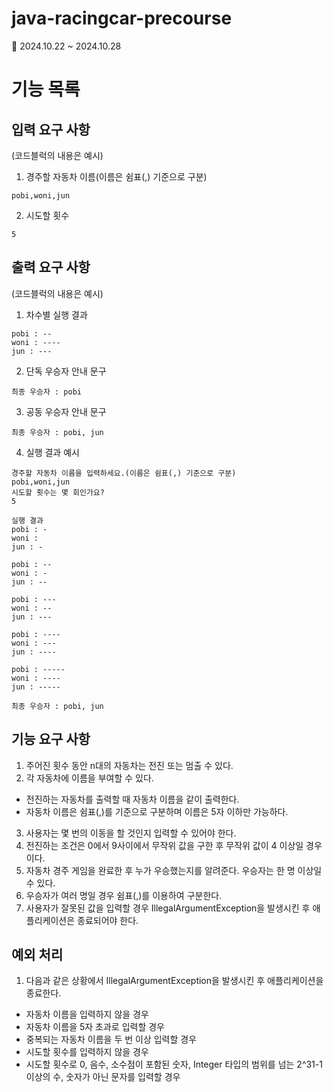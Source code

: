 # java-racingcar-precourse
📆 2024.10.22 ~ 2024.10.28

# 기능 목록
## 입력 요구 사항 
(코드블럭의 내용은 예시)
1. 경주할 자동차 이름(이름은 쉼표(,) 기준으로 구분)
```
pobi,woni,jun
```
2. 시도할 횟수
```
5
```

## 출력 요구 사항
(코드블럭의 내용은 예시)
1. 차수별 실행 결과
```
pobi : --
woni : ----
jun : ---
```
2. 단독 우승자 안내 문구
```
최종 우승자 : pobi
```
3. 공동 우승자 안내 문구
```
최종 우승자 : pobi, jun
```
4. 실행 결과 예시
```
경주할 자동차 이름을 입력하세요.(이름은 쉼표(,) 기준으로 구분)
pobi,woni,jun
시도할 횟수는 몇 회인가요?
5

실행 결과
pobi : -
woni : 
jun : -

pobi : --
woni : -
jun : --

pobi : ---
woni : --
jun : ---

pobi : ----
woni : ---
jun : ----

pobi : -----
woni : ----
jun : -----

최종 우승자 : pobi, jun
```

## 기능 요구 사항
1. 주어진 횟수 동안 n대의 자동차는 전진 또는 멈출 수 있다.
2. 각 자동차에 이름을 부여할 수 있다.
  - 전진하는 자동차를 출력할 때 자동차 이름을 같이 출력한다.
  - 자동차 이름은 쉼표(,)를 기준으로 구분하며 이름은 5자 이하만 가능하다.
3. 사용자는 몇 번의 이동을 할 것인지 입력할 수 있어야 한다.
4. 전진하는 조건은 0에서 9사이에서 무작위 값을 구한 후 무작위 값이 4 이상일 경우이다.
5. 자동차 경주 게임을 완료한 후 누가 우승했는지를 알려준다. 우승자는 한 명 이상일 수 있다.
6. 우승자가 여러 명일 경우 쉼표(,)를 이용하여 구분한다.
7. 사용자가 잘못된 값을 입력할 경우 IllegalArgumentException을 발생시킨 후 애플리케이션은 종료되어야 한다.

## 예외 처리
1. 다음과 같은 상황에서 IllegalArgumentException을 발생시킨 후 애플리케이션을 종료한다.
  - 자동차 이름을 입력하지 않을 경우
  - 자동차 이름을 5자 초과로 입력할 경우
  - 중복되는 자동차 이름을 두 번 이상 입력할 경우
  - 시도할 횟수를 입력하지 않을 경우
  - 시도할 횟수로 0, 음수, 소수점이 포함된 숫자, Integer 타입의 범위를 넘는 2^31-1 이상의 수, 숫자가 아닌 문자를 입력할 경우

